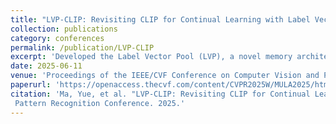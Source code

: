 ```yaml
---
title: "LVP-CLIP: Revisiting CLIP for Continual Learning with Label Vector Pool"
collection: publications
category: conferences
permalink: /publication/LVP-CLIP
excerpt: 'Developed the Label Vector Pool (LVP), a novel memory architecture that efficiently compresses and stores knowledge distilled from pretrained models.'
date: 2025-06-11
venue: 'Proceedings of the IEEE/CVF Conference on Computer Vision and Pattern Recognition (CVPR) Workshops'
paperurl: 'https://openaccess.thecvf.com/content/CVPR2025W/MULA2025/html/Ma_LVP-CLIP_Revisiting_CLIP_for_Continual_Learning_with_Label_Vector_Pool_CVPRW_2025_paper'
citation: 'Ma, Yue, et al. "LVP-CLIP: Revisiting CLIP for Continual Learning with Label Vector Pool." Proceedings of the Computer Vision and
 Pattern Recognition Conference. 2025.'
---
```

